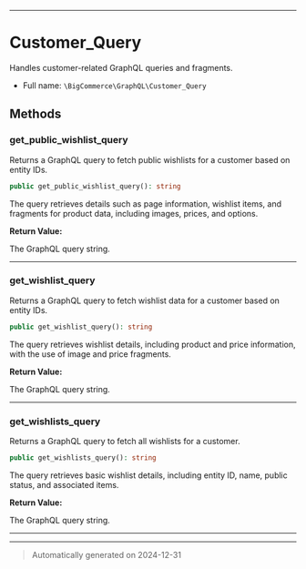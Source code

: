 ***

# Customer_Query

Handles customer-related GraphQL queries and fragments.



* Full name: `\BigCommerce\GraphQL\Customer_Query`




## Methods


### get_public_wishlist_query

Returns a GraphQL query to fetch public wishlists for a customer based on entity IDs.

```php
public get_public_wishlist_query(): string
```

The query retrieves details such as page information, wishlist items,
and fragments for product data, including images, prices, and options.







**Return Value:**

The GraphQL query string.




***

### get_wishlist_query

Returns a GraphQL query to fetch wishlist data for a customer based on entity IDs.

```php
public get_wishlist_query(): string
```

The query retrieves wishlist details, including product and price information, with the use of image and price fragments.







**Return Value:**

The GraphQL query string.




***

### get_wishlists_query

Returns a GraphQL query to fetch all wishlists for a customer.

```php
public get_wishlists_query(): string
```

The query retrieves basic wishlist details, including entity ID, name,
public status, and associated items.







**Return Value:**

The GraphQL query string.




***


***
> Automatically generated on 2024-12-31

